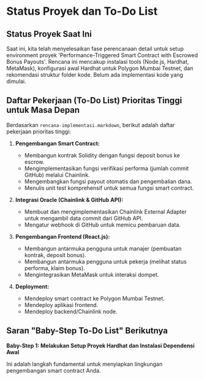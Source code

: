 # Status Proyek dan To-Do List

## Status Proyek Saat Ini
Saat ini, kita telah menyelesaikan fase perencanaan detail untuk setup environment proyek 'Performance-Triggered Smart Contract with Escrowed Bonus Payouts'. Rencana ini mencakup instalasi tools (Node.js, Hardhat, MetaMask), konfigurasi awal Hardhat untuk Polygon Mumbai Testnet, dan rekomendasi struktur folder kode. Belum ada implementasi kode yang dimulai.

## Daftar Pekerjaan (To-Do List) Prioritas Tinggi untuk Masa Depan

Berdasarkan `rencana-implementasi.markdown`, berikut adalah daftar pekerjaan prioritas tinggi:

1.  **Pengembangan Smart Contract:**
    *   Membangun kontrak Solidity dengan fungsi deposit bonus ke escrow.
    *   Mengimplementasikan fungsi verifikasi performa (jumlah commit GitHub) melalui Chainlink.
    *   Mengembangkan fungsi payout otomatis dan pengembalian dana.
    *   Menulis unit test komprehensif untuk semua fungsi smart contract.

2.  **Integrasi Oracle (Chainlink & GitHub API):**
    *   Membuat dan mengimplementasikan Chainlink External Adapter untuk mengambil data commit dari GitHub API.
    *   Mengatur webhook di GitHub untuk memicu pembaruan data.

3.  **Pengembangan Frontend (React.js):**
    *   Membangun antarmuka pengguna untuk manajer (pembuatan kontrak, deposit bonus).
    *   Membangun antarmuka pengguna untuk pekerja (melihat status performa, klaim bonus).
    *   Mengintegrasikan MetaMask untuk interaksi dompet.

4.  **Deployment:**
    *   Mendeploy smart contract ke Polygon Mumbai Testnet.
    *   Mendeploy aplikasi frontend.
    *   Mendeploy backend/Chainlink node.

## Saran "Baby-Step To-Do List" Berikutnya

**Baby-Step 1: Melakukan Setup Proyek Hardhat dan Instalasi Dependensi Awal**

Ini adalah langkah fundamental untuk menyiapkan lingkungan pengembangan smart contract Anda.
